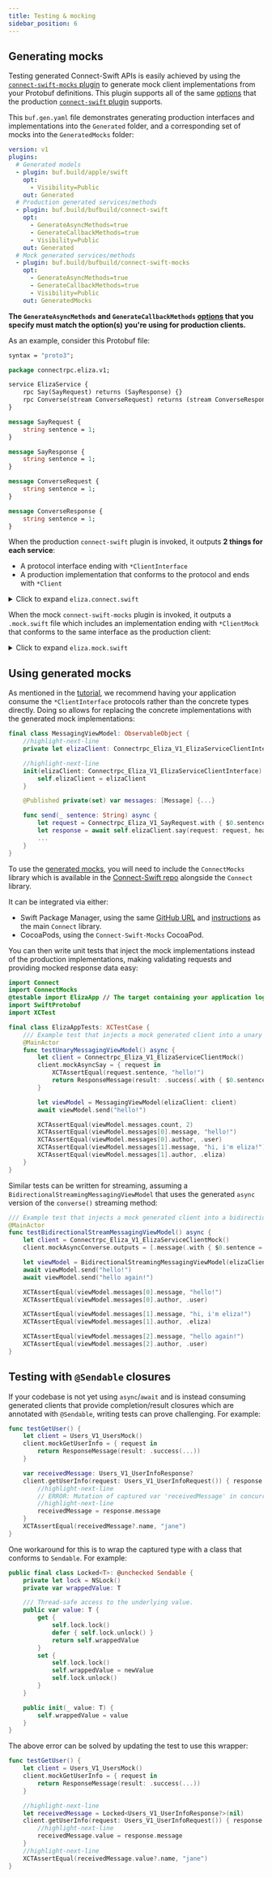 ```yaml
---
title: Testing & mocking
sidebar_position: 6
---
```


## Generating mocks

Testing generated Connect-Swift APIs is easily achieved
by using the [`connect-swift-mocks` plugin][connect-swift-mocks-plugin]
to generate mock client implementations from your Protobuf
definitions. This plugin supports all of the same
[options](./generating-code.md#generation-options) that the
production [`connect-swift` plugin][connect-swift-plugin] supports.

This `buf.gen.yaml` file demonstrates generating production
interfaces and implementations into the `Generated` folder, and a corresponding
set of mocks into the `GeneratedMocks` folder:

```yaml
version: v1
plugins:
  # Generated models
  - plugin: buf.build/apple/swift
    opt:
      - Visibility=Public
    out: Generated
  # Production generated services/methods
  - plugin: buf.build/bufbuild/connect-swift
    opt:
      - GenerateAsyncMethods=true
      - GenerateCallbackMethods=true
      - Visibility=Public
    out: Generated
  # Mock generated services/methods
  - plugin: buf.build/bufbuild/connect-swift-mocks
    opt:
      - GenerateAsyncMethods=true
      - GenerateCallbackMethods=true
      - Visibility=Public
    out: GeneratedMocks
```

**The `GenerateAsyncMethods` and
`GenerateCallbackMethods` [options](./generating-code.md#generation-options)
that you specify must match the option(s) you're using for production
clients.**

As an example, consider this Protobuf file:

```protobuf
syntax = "proto3";

package connectrpc.eliza.v1;

service ElizaService {
    rpc Say(SayRequest) returns (SayResponse) {}
    rpc Converse(stream ConverseRequest) returns (stream ConverseResponse) {}
}

message SayRequest {
    string sentence = 1;
}

message SayResponse {
    string sentence = 1;
}

message ConverseRequest {
    string sentence = 1;
}

message ConverseResponse {
    string sentence = 1;
}
```

When the production `connect-swift` plugin is invoked, it outputs
**2 things for each service**:

- A protocol interface ending with `*ClientInterface`
- A production implementation that conforms to the protocol and ends with `*Client`

<details><summary>Click to expand <code>eliza.connect.swift</code></summary>

```swift
import Connect
import Foundation
import SwiftProtobuf

public protocol Connectrpc_Eliza_V1_ElizaServiceClientInterface: Sendable {
    @discardableResult
    func `say`(request: Connectrpc_Eliza_V1_SayRequest, headers: Headers, completion: @escaping @Sendable (ResponseMessage<Connectrpc_Eliza_V1_SayResponse>) -> Void) -> Cancelable

    func `say`(request: Connectrpc_Eliza_V1_SayRequest, headers: Headers) async -> ResponseMessage<Connectrpc_Eliza_V1_SayResponse>

    func `converse`(headers: Headers, onResult: @escaping @Sendable (StreamResult<Connectrpc_Eliza_V1_ConverseResponse>) -> Void) -> any BidirectionalStreamInterface<Connectrpc_Eliza_V1_ConverseRequest>

    func `converse`(headers: Headers) -> any BidirectionalAsyncStreamInterface<Connectrpc_Eliza_V1_ConverseRequest, Connectrpc_Eliza_V1_ConverseResponse>
}

/// Concrete implementation of `Connectrpc_Eliza_V1_ElizaServiceClientInterface`.
public final class Connectrpc_Eliza_V1_ElizaServiceClient: Connectrpc_Eliza_V1_ElizaServiceClientInterface, Sendable {
    private let client: ProtocolClientInterface

    public init(client: ProtocolClientInterface) {
        self.client = client
    }

    @discardableResult
    public func `say`(request: Connectrpc_Eliza_V1_SayRequest, headers: Headers = [:], completion: @escaping @Sendable (ResponseMessage<Connectrpc_Eliza_V1_SayResponse>) -> Void) -> Cancelable {
        return self.client.unary(path: "connectrpc.eliza.v1.ElizaService/Say", request: request, headers: headers, completion: completion)
    }

    public func `say`(request: Connectrpc_Eliza_V1_SayRequest, headers: Headers = [:]) async -> ResponseMessage<Connectrpc_Eliza_V1_SayResponse> {
        return await self.client.unary(path: "connectrpc.eliza.v1.ElizaService/Say", request: request, headers: headers)
    }

    public func `converse`(headers: Headers = [:], onResult: @escaping @Sendable (StreamResult<Connectrpc_Eliza_V1_ConverseResponse>) -> Void) -> any BidirectionalStreamInterface<Connectrpc_Eliza_V1_ConverseRequest> {
        return self.client.bidirectionalStream(path: "connectrpc.eliza.v1.ElizaService/Converse", headers: headers, onResult: onResult)
    }

    public func `converse`(headers: Headers = [:]) -> any BidirectionalAsyncStreamInterface<Connectrpc_Eliza_V1_ConverseRequest, Connectrpc_Eliza_V1_ConverseResponse> {
        return self.client.bidirectionalStream(path: "connectrpc.eliza.v1.ElizaService/Converse", headers: headers)
    }
}
```

</details>

When the mock `connect-swift-mocks` plugin is invoked, it outputs a
`.mock.swift` file which includes an implementation ending with `*ClientMock`
that conforms to the same interface as the production client:

<details><summary>Click to expand <code>eliza.mock.swift</code></summary>

```swift
import Combine
import Connect
import ConnectMocks
import Foundation
import SwiftProtobuf

/// Mock implementation of `Connectrpc_Eliza_V1_ElizaServiceClientInterface`.
open class Connectrpc_Eliza_V1_ElizaServiceClientMock: Connectrpc_Eliza_V1_ElizaServiceClientInterface, @unchecked Sendable {
    private var cancellables = [Combine.AnyCancellable]()

    /// Mocked for calls to `say()`.
    public var mockSay = { (_: Connectrpc_Eliza_V1_SayRequest) -> ResponseMessage<Connectrpc_Eliza_V1_SayResponse> in .init(result: .success(.init())) }
    /// Mocked for async calls to `say()`.
    public var mockAsyncSay = { (_: Connectrpc_Eliza_V1_SayRequest) -> ResponseMessage<Connectrpc_Eliza_V1_SayResponse> in .init(result: .success(.init())) }
    /// Mocked for calls to `converse()`.
    public var mockConverse = MockBidirectionalStream<Connectrpc_Eliza_V1_ConverseRequest, Connectrpc_Eliza_V1_ConverseResponse>()
    /// Mocked for async calls to `converse()`.
    public var mockAsyncConverse = MockBidirectionalAsyncStream<Connectrpc_Eliza_V1_ConverseRequest, Connectrpc_Eliza_V1_ConverseResponse>()

    public init() {}

    @discardableResult
    open func `say`(request: Connectrpc_Eliza_V1_SayRequest, headers: Headers = [:], completion: @escaping @Sendable (ResponseMessage<Connectrpc_Eliza_V1_SayResponse>) -> Void) -> Cancelable {
        completion(self.mockSay(request))
        return Cancelable {}
    }

    open func `say`(request: Connectrpc_Eliza_V1_SayRequest, headers: Headers = [:]) async -> ResponseMessage<Connectrpc_Eliza_V1_SayResponse> {
        return self.mockAsyncSay(request)
    }

    open func `converse`(headers: Headers = [:], onResult: @escaping @Sendable (StreamResult<Connectrpc_Eliza_V1_ConverseResponse>) -> Void) -> any BidirectionalStreamInterface<Connectrpc_Eliza_V1_ConverseRequest> {
        self.mockConverse.$inputs.first { !$0.isEmpty }.sink { _ in self.mockConverse.outputs.forEach(onResult) }.store(in: &self.cancellables)
        return self.mockConverse
    }

    open func `converse`(headers: Headers = [:]) -> any BidirectionalAsyncStreamInterface<Connectrpc_Eliza_V1_ConverseRequest, Connectrpc_Eliza_V1_ConverseResponse> {
        return self.mockAsyncConverse
    }
}
```

</details>

## Using generated mocks

As mentioned in the [tutorial](getting-started.md), we recommend
having your application consume the `*ClientInterface` protocols rather than
the concrete types directly. Doing so allows for replacing the concrete
implementations with the generated mock implementations:

```swift
final class MessagingViewModel: ObservableObject {
    //highlight-next-line
    private let elizaClient: Connectrpc_Eliza_V1_ElizaServiceClientInterface

    //highlight-next-line
    init(elizaClient: Connectrpc_Eliza_V1_ElizaServiceClientInterface) {
        self.elizaClient = elizaClient
    }

    @Published private(set) var messages: [Message] {...}

    func send(_ sentence: String) async {
        let request = Connectrpc_Eliza_V1_SayRequest.with { $0.sentence = sentence }
        let response = await self.elizaClient.say(request: request, headers: [:])
        ...
    }
}
```

To use the [generated mocks](#generating-mocks), you will need to include the
`ConnectMocks` library which is available in the
[Connect-Swift repo][connect-swift] alongside the `Connect` library.

It can be integrated via either:

- Swift Package Manager, using the same [GitHub URL][connect-swift]
  and [instructions](./getting-started#add-the-connect-swift-package) as the
  main `Connect` library.
- CocoaPods, using the `Connect-Swift-Mocks` CocoaPod.

You can then write unit tests that inject the mock implementations instead of
the production implementations, making validating requests and providing mocked
response data easy:

```swift
import Connect
import ConnectMocks
@testable import ElizaApp // The target containing your application logic
import SwiftProtobuf
import XCTest

final class ElizaAppTests: XCTestCase {
    /// Example test that injects a mock generated client into a unary view model.
    @MainActor
    func testUnaryMessagingViewModel() async {
        let client = Connectrpc_Eliza_V1_ElizaServiceClientMock()
        client.mockAsyncSay = { request in
            XCTAssertEqual(request.sentence, "hello!")
            return ResponseMessage(result: .success(.with { $0.sentence = "hi, i'm eliza!" }))
        }

        let viewModel = MessagingViewModel(elizaClient: client)
        await viewModel.send("hello!")

        XCTAssertEqual(viewModel.messages.count, 2)
        XCTAssertEqual(viewModel.messages[0].message, "hello!")
        XCTAssertEqual(viewModel.messages[0].author, .user)
        XCTAssertEqual(viewModel.messages[1].message, "hi, i'm eliza!")
        XCTAssertEqual(viewModel.messages[1].author, .eliza)
    }
}
```

Similar tests can be written for streaming, assuming a
`BidirectionalStreamingMessagingViewModel` that uses the generated `async`
version of the `converse()` streaming method:

```swift
/// Example test that injects a mock generated client into a bidirectional stream view model.
@MainActor
func testBidirectionalStreamMessagingViewModel() async {
    let client = Connectrpc_Eliza_V1_ElizaServiceClientMock()
    client.mockAsyncConverse.outputs = [.message(.with { $0.sentence = "hi, i'm eliza!" })]

    let viewModel = BidirectionalStreamingMessagingViewModel(elizaClient: client)
    await viewModel.send("hello!")
    await viewModel.send("hello again!")

    XCTAssertEqual(viewModel.messages[0].message, "hello!")
    XCTAssertEqual(viewModel.messages[0].author, .user)

    XCTAssertEqual(viewModel.messages[1].message, "hi, i'm eliza!")
    XCTAssertEqual(viewModel.messages[1].author, .eliza)

    XCTAssertEqual(viewModel.messages[2].message, "hello again!")
    XCTAssertEqual(viewModel.messages[2].author, .user)
}
```

## Testing with `@Sendable` closures

If your codebase is not yet using `async`/`await` and is instead consuming
generated clients that provide completion/result closures which are annotated
with `@Sendable`, writing tests can prove challenging. For example:

```swift
func testGetUser() {
    let client = Users_V1_UsersMock()
    client.mockGetUserInfo = { request in
        return ResponseMessage(result: .success(...))
    }

    var receivedMessage: Users_V1_UserInfoResponse?
    client.getUserInfo(request: Users_V1_UserInfoRequest()) { response in
        //highlight-next-line
        // ERROR: Mutation of captured var 'receivedMessage' in concurrently-executing code
        //highlight-next-line
        receivedMessage = response.message
    }
    XCTAssertEqual(receivedMessage?.name, "jane")
}
```

One workaround for this is to wrap the captured type with a class
that conforms to `Sendable`. For example:

```swift
public final class Locked<T>: @unchecked Sendable {
    private let lock = NSLock()
    private var wrappedValue: T

    /// Thread-safe access to the underlying value.
    public var value: T {
        get {
            self.lock.lock()
            defer { self.lock.unlock() }
            return self.wrappedValue
        }
        set {
            self.lock.lock()
            self.wrappedValue = newValue
            self.lock.unlock()
        }
    }

    public init(_ value: T) {
        self.wrappedValue = value
    }
}
```

The above error can be solved by updating the test to use this wrapper:

```swift
func testGetUser() {
    let client = Users_V1_UsersMock()
    client.mockGetUserInfo = { request in
        return ResponseMessage(result: .success(...))
    }

    //highlight-next-line
    let receivedMessage = Locked<Users_V1_UserInfoResponse?>(nil)
    client.getUserInfo(request: Users_V1_UserInfoRequest()) { response in
        //highlight-next-line
        receivedMessage.value = response.message
    }
    //highlight-next-line
    XCTAssertEqual(receivedMessage.value?.name, "jane")
}
```

[connect-swift]: https://github.com/bufbuild/connect-swift
[connect-swift-plugin]: https://buf.build/bufbuild/connect-swift
[connect-swift-mocks-plugin]: https://buf.build/bufbuild/connect-swift-mocks
